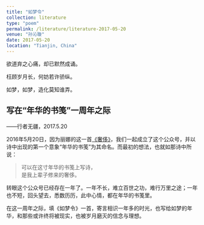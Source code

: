 ```yaml
---
title: "如梦令"
collection: literature
type: "poem"
permalink: /literature/literature-2017-05-20
venue: "孙沁璇"
date: 2017-05-20
location: "Tianjin, China"
---
```



欲道弃之心痛，却已默然成诵。

枉顾岁月长，何妨若许骄纵。

如梦，如梦，造化莫知谁弄。


## 写在“年华的书笺”一周年之际

——行者无疆，2017.5.20

2016年5月20日，因为丽娜的这一首[《奢侈》](https://mp.weixin.qq.com/s?__biz=MzI0MzM5NDAyNQ==&mid=2247483653&idx=1&sn=a92bf73b712b02b6d97cd2c93cfd1f77&chksm=e96cf583de1b7c956c29038fb1de61313a5da6b3c6b62d61ab2c3fac266a1caf4bb8d374f5c7&token=1473397784&lang=en_US#rd)，我们一起成立了这个公众号，并以诗中出现的第一个意象“年华的书笺”为其命名。而最初的想法，也就如那诗中所说：

>可以在这寸年华的书笺上写诗，<br>
是我上辈子修来的奢侈。<br>

转眼这个公众号已经存在一年了。一年不长，难立百世之功，难行万里之途；一年也不短，回头望去，悉数历历，此中心情，都在年华的书笺里。

在这一周年之际，填《如梦令》一首，寄言相识一年多的时光，也写给如梦的年华，和那些或许终将被现实，也被岁月磨灭的信念与理想。